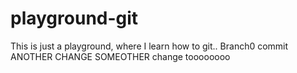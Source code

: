# playground-git
This is just a playground, where I learn how to git..
Branch0 commit
ANOTHER CHANGE
SOMEOTHER change toooooooo
